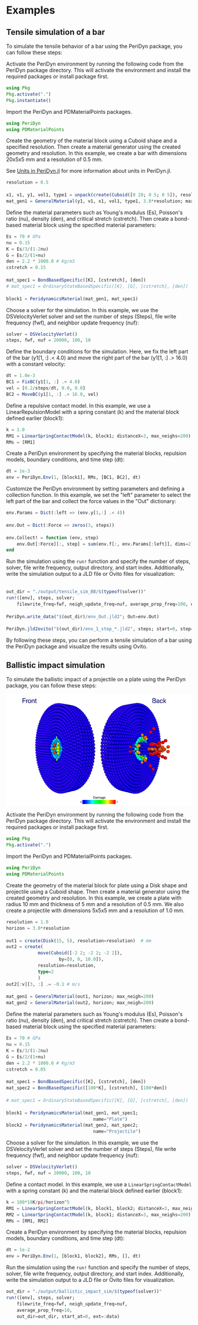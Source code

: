 # Examples

## Tensile simulation of a bar

To simulate the tensile behavior of a bar using the PeriDyn package, you can follow these steps:

Activate the PeriDyn environment by running the following code from the PeriDyn package directory. This will activate the environment and install the required packages or install package first.
```julia
using Pkg
Pkg.activate(".")
Pkg.instantiate()
```
Import the PeriDyn and PDMaterialPoints packages.
```julia
using PeriDyn
using PDMaterialPoints
```

Create the geometry of the material block using a Cuboid shape and a specified resolution. Then create a material generator using the created geometry and resolution. In this example, we create a bar with dimensions 20x5x5 mm and a resolution of 0.5 mm.

See [Units in PeriDyn.jl](index.md#Units-in-PeriDyn.jl) for more information about units in PeriDyn.jl.

```julia
resolution = 0.5

x1, v1, y1, vol1, type1 = unpack(create(Cuboid([0 20; 0 5; 0 5]), resolution=resolution))  # mm
mat_gen1 = GeneralMaterial(y1, v1, x1, vol1, type1, 3.0*resolution; max_neigh=200)
```

Define the material parameters such as Young's modulus (Es), Poisson's ratio (nu), density (den), and critical stretch (cstretch). Then create a bond-based material block using the specified material parameters:
```julia
Es = 70 # GPa
nu = 0.15
K = Es/3/(1-2nu)
G = Es/2/(1+nu)
den = 2.2 * 1000.0 # Kg/m3
cstretch = 0.15

mat_spec1 = BondBasedSpecific([K], [cstretch], [den])
# mat_spec1 = OrdinaryStateBasedSpecific([K], [G], [cstretch], [den])

block1 = PeridynamicsMaterial(mat_gen1, mat_spec1)
```

Choose a solver for the simulation. In this example, we use the DSVelocityVerlet solver and set the number of steps (Steps), file write frequency (fwf), and neighbor update frequency (nuf):
```julia
solver = DSVelocityVerlet()
steps, fwf, nuf = 20000, 100, 10
```

Define the boundary conditions for the simulation. Here, we fix the left part of the bar (y1[1, :] .< 4.0) and move the right part of the bar (y1[1, :] .> 16.0) with a constant velocity:
```julia
dt = 1.0e-3
BC1 = FixBC(y1[1, :] .< 4.0)
vel = [0.2/steps/dt, 0.0, 0.0]
BC2 = MoveBC(y1[1, :] .> 16.0, vel)
```

Define a repulsive contact model. In this example, we use a LinearRepulsionModel with a spring constant (k) and the material block defined earlier (block1):
```julia
k = 1.0
RM1 = LinearSpringContactModel(k, block1; distanceX=3, max_neighs=200)
RMs = [RM1]
```

Create a PeriDyn environment by specifying the material blocks, repulsion models, boundary conditions, and time step (dt):
```julia
dt = 1e-3
env = PeriDyn.Env(1, [block1], RMs, [BC1, BC2], dt)
```

Customize the PeriDyn environment by setting parameters and defining a collection function. In this example, we set the "left" parameter to select the left part of the bar and collect the force values in the "Out" dictionary:
```julia
env.Params = Dict(:left => (env.y[1,:] .< 4))

env.Out = Dict(:Force => zeros(3, steps))

env.Collect! = function (env, step)
    env.Out[:Force][:, step] = sum(env.f[:, env.Params[:left]], dims=2)
end
```

Run the simulation using the `run!` function and specify the number of steps, solver, file write frequency, output directory, and start index. Additionally, write the simulation output to a JLD file or Ovito files for visualization:
```julia

out_dir = "./output/tensile_sim_BB/$(typeof(solver))"
run!([env], steps, solver;
    filewrite_freq=fwf, neigh_update_freq=nuf, average_prop_freq=100, out_dir=out_dir, start_at=0, ext=:data)

PeriDyn.write_data("$(out_dir)/env_Out.jld2"; Out=env.Out)

PeriDyn.jld2ovito("$(out_dir)/env_1_step_*.jld2", steps; start=0, step=fwf)
```

By following these steps, you can perform a tensile simulation of a bar using the PeriDyn package and visualize the results using Ovito.


## Ballistic impact simulation

To simulate the ballistic impact of a projectile on a plate using the PeriDyn package, you can follow these steps:

![ballistic impact simulation gif](assets/files/examples/ballistic_impact.jpg)

Activate the PeriDyn environment by running the following code from the PeriDyn package directory. This will activate the environment and install the required packages or install package first.
```julia
using Pkg
Pkg.activate(".")
```

Import the PeriDyn and PDMaterialPoints packages.
```julia
using PeriDyn
using PDMaterialPoints
```

Create the geometry of the material block for plate using a Disk shape and projectile using a Cuboid shape. Then create a material generator using the created geometry and resolution. In this example, we create a plate with radius 10 mm and thickness of 5 mm and a resolution of 0.5 mm. We also create a projectile with dimensions 5x5x5 mm and a resolution of 1.0 mm.

```julia
resolution = 1.0
horizon = 3.0*resolution

out1 = create(Disk(15, 5), resolution=resolution)  # mm
out2 = create(
            move(Cuboid([-2 2; -2 2; -2 2]),
                    by=[0, 0, 10.0]),
            resolution=resolution,
            type=2
            )
out2[:v][3, :] .= -0.1 # m/s

mat_gen1 = GeneralMaterial(out1, horizon; max_neigh=200)
mat_gen2 = GeneralMaterial(out2, horizon; max_neigh=200)
```

Define the material parameters such as Young's modulus (Es), Poisson's ratio (nu), density (den), and critical stretch (cstretch). Then create a bond-based material block using the specified material parameters:
```julia
Es = 70 # GPa
nu = 0.15
K = Es/3/(1-2nu)
G = Es/2/(1+nu)
den = 2.2 * 1000.0 # Kg/m3
cstretch = 0.05

mat_spec1 = BondBasedSpecific([K], [cstretch], [den])
mat_spec2 = BondBasedSpecific([100*K], [cstretch], [100*den])

# mat_spec1 = OrdinaryStateBasedSpecific([K], [G], [cstretch], [den])

block1 = PeridynamicsMaterial(mat_gen1, mat_spec1;
                                 name="Plate")
block2 = PeridynamicsMaterial(mat_gen2, mat_spec2;
                                 name="Projectile")
```

Choose a solver for the simulation. In this example, we use the DSVelocityVerlet solver and set the number of steps (Steps), file write frequency (fwf), and neighbor update frequency (nuf):
```julia
solver = DSVelocityVerlet()
steps, fwf, nuf = 20000, 100, 10
```

Define a contact model. In this example, we use a `LinearSpringContactModel` with a spring constant (k) and the material block defined earlier (block1):
```julia
k = 100*18K/pi/horizon^5
RM1 = LinearSpringContactModel(k, block1, block2; distanceX=3, max_neighs=200)
RM2 = LinearSpringContactModel(k, block1; distanceX=3, max_neighs=200)
RMs = [RM1, RM2]
```

Create a PeriDyn environment by specifying the material blocks, repulsion models, boundary conditions, and time step (dt):
```julia
dt = 1e-2
env = PeriDyn.Env(1, [block1, block2], RMs, [], dt)
```

Run the simulation using the `run!` function and specify the number of steps, solver, file write frequency, output directory, and start index. Additionally, write the simulation output to a JLD file or Ovito files for visualization.
```julia
out_dir = "./output/ballistic_impact_sim/$(typeof(solver))"
run!([env], steps, solver;
    filewrite_freq=fwf, neigh_update_freq=nuf,
    average_prop_freq=10,
    out_dir=out_dir, start_at=0, ext=:data)
```







